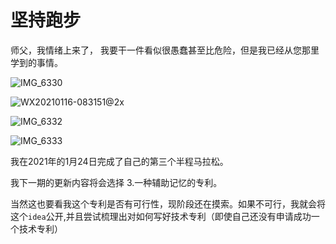 # 坚持跑步

师父，我情绪上来了， 我要干一件看似很愚蠢甚至比危险，但是我已经从您那里学到的事情。

![IMG_6330](https://tva1.sinaimg.cn/large/008eGmZEly1gmp8fqzxy9j30n02h90yo.jpg)

![WX20210116-083151@2x](https://tva1.sinaimg.cn/large/008eGmZEly1gmp8h61adhj30u00xmx6q.jpg)



![IMG_6332](https://tva1.sinaimg.cn/large/008eGmZEly1gmp8froxp6j30n04lvtob.jpg)

![IMG_6333](https://tva1.sinaimg.cn/large/008eGmZEly1gmp8fqm9ylj30n01dsn59.jpg)





我在2021年的1月24日完成了自己的第三个半程马拉松。



我下一期的更新内容将会选择
3.一种辅助记忆的专利。

当然这也要看我这个专利是否有可行性，现阶段还在摸索。如果不可行，我就会将这个`idea`公开,并且尝试梳理出对如何写好技术专利（即使自己还没有申请成功一个技术专利）